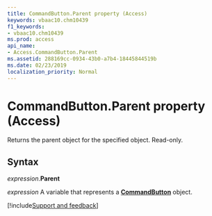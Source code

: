 ```yaml
---
title: CommandButton.Parent property (Access)
keywords: vbaac10.chm10439
f1_keywords:
- vbaac10.chm10439
ms.prod: access
api_name:
- Access.CommandButton.Parent
ms.assetid: 288169cc-0934-43b0-a7b4-18445844519b
ms.date: 02/23/2019
localization_priority: Normal
---
```



# CommandButton.Parent property (Access)

Returns the parent object for the specified object. Read-only.


## Syntax

_expression_.**Parent**

_expression_ A variable that represents a **[CommandButton](Access.CommandButton.md)** object.




[!include[Support and feedback](~/includes/feedback-boilerplate.md)]